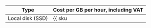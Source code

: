 | Type | Cost per GB per hour, including VAT |
| --- | --- |
| Local disk (SSD) | {{ sku|KZT|compute.hostgroup.localssd.v1|string }} |
